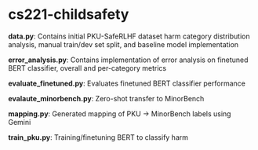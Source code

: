 # cs221-childsafety

**data.py**: Contains initial PKU-SafeRLHF dataset harm category distribution analysis, manual train/dev set split, and baseline model implementation

**error_analysis.py**: Contains implementation of error analysis on finetuned BERT classifier, overall and per-category metrics

**evaluate_finetuned.py**: Evaluates finetuned BERT classifier performance

**evalaute_minorbench.py**: Zero-shot transfer to MinorBench

**mapping.py**: Generated mapping of PKU -> MinorBench labels using Gemini

**train_pku.py**: Training/finetuning BERT to classify harm
